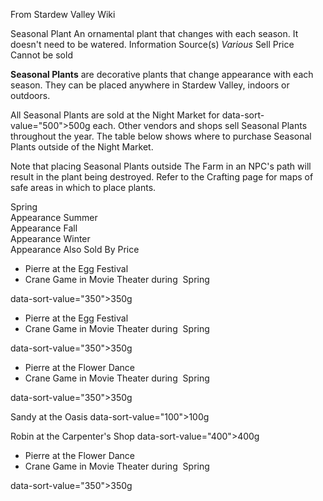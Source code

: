 From Stardew Valley Wiki

Seasonal Plant An ornamental plant that changes with each season. It doesn't need to be watered. Information Source(s) *Various* Sell Price Cannot be sold

**Seasonal Plants** are decorative plants that change appearance with each season. They can be placed anywhere in Stardew Valley, indoors or outdoors.

All Seasonal Plants are sold at the Night Market for data-sort-value="500"&gt;500g each. Other vendors and shops sell Seasonal Plants throughout the year. The table below shows where to purchase Seasonal Plants outside of the Night Market.

Note that placing Seasonal Plants outside The Farm in an NPC's path will result in the plant being destroyed. Refer to the Crafting page for maps of safe areas in which to place plants.

Spring  
Appearance Summer  
Appearance Fall  
Appearance Winter  
Appearance Also Sold By Price

- Pierre at the Egg Festival
- Crane Game in Movie Theater during  Spring

data-sort-value="350"&gt;350g

- Pierre at the Egg Festival
- Crane Game in Movie Theater during  Spring

data-sort-value="350"&gt;350g

- Pierre at the Flower Dance
- Crane Game in Movie Theater during  Spring

data-sort-value="350"&gt;350g

Sandy at the Oasis data-sort-value="100"&gt;100g

Robin at the Carpenter's Shop data-sort-value="400"&gt;400g

- Pierre at the Flower Dance
- Crane Game in Movie Theater during  Spring

data-sort-value="350"&gt;350g